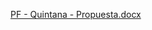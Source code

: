 [PF - Quintana - Propuesta.docx](https://github.com/user-attachments/files/19726778/PF.-.Quintana.-.Propuesta.docx)

